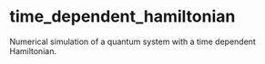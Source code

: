# time_dependent_hamiltonian
Numerical simulation of a quantum system with a time dependent Hamiltonian.
